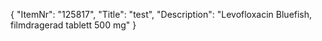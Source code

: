 {
  "ItemNr": "125817",
  "Title": "test",
  "Description": "Levofloxacin Bluefish, filmdragerad tablett 500 mg"
}